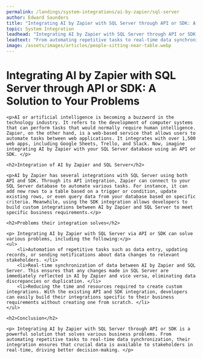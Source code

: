 ```yaml
---
permalink: /landings/system-integrations/ai-by-zapier/sql-server
author: Edward Saunders
title: "Integrating AI by Zapier with SQL Server through API or SDK: A Solution to Your Problems"
topic: System Integration
leadhead: "Integrating AI by Zapier with SQL Server through API or SDK is a powerful solution that solves various business problems"
leadtext: "From automating repetitive tasks to real-time data synchronization, their integration ensures that crucial data is available to stakeholders in real-time, driving better decision-making."
image: /assets/images/articles/people-sitting-near-table.webp
---
```

<div class="arttext">	<h1>Integrating AI by Zapier with SQL Server through API or SDK: A Solution to Your Problems</h1>
	
	<p>AI or artificial intelligence is becoming a buzzword in the technology industry. It refers to the development of computer systems that can perform tasks that would normally require human intelligence. Zapier, on the other hand, is a web-based service that allows users to automate tasks between web applications. It integrates with over 1,500 web apps, including Google Sheets, Trello, and Slack. Now, imagine integrating AI by Zapier with your SQL Server database using an API or SDK. </p>
	
	<h2>Integration of AI by Zapier and SQL Server</h2>
	
	<p>AI by Zapier has several integrations with SQL Server using both API and SDK. Through its API integration, Zapier can connect to your SQL Server database to automate various tasks. For instance, it can add new rows to a table based on a trigger or condition, update existing rows, or even query data from your database based on specific criteria. Meanwhile, using the SDK integration allows developers to build custom integrations between AI by Zapier and SQL Server to meet specific business requirements.</p>
	
	<h2>Problems their integration solves</h2>
	
	<p> Integrating AI by Zapier with SQL Server via API or SDK can solve various problems, including the following:</p>
	<ul>
		<li>Automation of repetitive tasks such as data entry, updating records, or sending notifications about data changes to relevant stakeholders. </li>
		<li>Real-time synchronization of data between AI by Zapier and SQL Server. This ensures that any changes made in SQL Server are immediately reflected in AI by Zapier and vice versa, eliminating data discrepancies or duplication. </li>
		<li>Reducing the time and resources required to create custom integrations. With the existing API and SDK integration, developers can easily build their integrations specific to their business requirements without creating one from scratch. </li>
	</ul>
	
	<h2>Conclusion</h2>
	
	<p> Integrating AI by Zapier with SQL Server through API or SDK is a powerful solution that solves various business problems. From automating repetitive tasks to real-time data synchronization, their integration ensures that crucial data is available to stakeholders in real-time, driving better decision-making. </p>
</div>